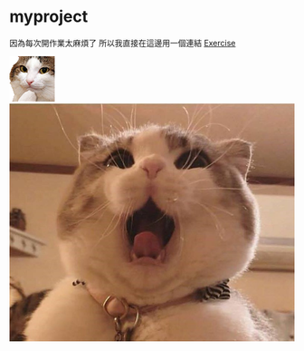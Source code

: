 # myproject

因為每次開作業太麻煩了 所以我直接在這邊用一個連結 [Exercise](https://stp9640502.github.io/myproject/Exercise/index.html)

![Cat](./NEKO/123.gif)
![cat](./NEKO/O口O.jpg)

